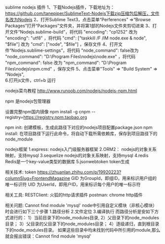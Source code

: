 sublime nodejs 插件
1、下载Nodejs插件，下载地址为：https://github.com/tanepiper/SublimeText-Nodejs下载zip压缩包后解压，文件名改为Nodejs
2、打开Sublime Text3，点击菜单“Perferences” =>“Browse 	Packages”打开“Packages”文件夹，并将第1部的Nodejs文件夹剪切进来
3、打开文件“Nodejs.sublime-build”，将代码 "encoding": "cp1252" 改为 "encoding": "utf8" ，将代码 "cmd": ["taskkill /F /IM node.exe & node", "$file"] 改为 "cmd": ["node", "$file"] ，保存文件
4、打开文件“Nodejs.sublime-settings”，将代码 "node_command": false改为 "node_command": "D:\\Program Files\\nodejs\\node.exe" ，将代码 "npm_command": false 改为 "npm_command": "D:\\Program Files\\nodejs\\npm.cmd" ，保存文件
5、点击菜单"Tools" => "Build System" => "Nodejs",  
6.打开js文件，ctrl+b 运行

nodejs菜鸟教程
http://www.runoob.com/nodejs/nodejs-npm.html


npm
是nodejs包管理器

设置完整npm国内镜像
npm install -g cnpm --registry=https://registry.npm.taobao.org

npm init:
创建模板，生成此路径下对应的nodejs项目配置package.json
npm install:
在项目路径下运行此命令，将自动下载所需依赖库，保存到项目路径下的node_module

nodejs框架
1.express: 		nodejs入门级服务器框架
2.ORM2： 		nodejs的对象关系映射，支持mysql
3.sequelize 	nodejs的对象关系映射，支持mysql
4.redis 		Redis是一个key-value类型的数据库
5.jsonwebtoken 	token生成


相关技术:
token https://zhuanlan.zhihu.com/p/19920223?columnSlug=FrontendMagazine
GID 为GroupId，即组ID，用来标识用户组的唯一标识符
UID 为UserId，即用户ID，用来标识每个用户的唯一标示符


相关工具:
RESTClient: 火狐的http请求插件
postman:	chrome http插件


相关问题:
Cannot find module 'mysql'
node中引用自定义模块（非核心模块）时会进行如下三个步骤
1.路径分析
2.文件定位
3.编译执行
而路径分析是安如下方式进行的：
1）当前目录下的node_modules目录,
2）父目录下的node_modules目录；
3）父目录的父目录下的node_modules目录；
4）逐级递归，直到根目录下的node_modules目录。
如果这些目录中均未找到代码中所引用的module,那么就会报出错误：Cannot find module 'mysql'